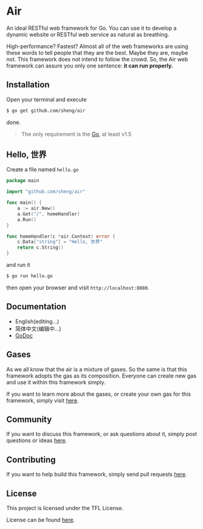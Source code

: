 # Air

An ideal RESTful web framework for Go. You can use it to develop a dynamic website or RESTful web service as natural as breathing.

High-performance? Fastest? Almost all of the web frameworks are using these words to tell people that they are the best. Maybe they are, maybe not. This framework does not intend to follow the crowd. So, the Air web framework can assure you only one sentence: **it can run properly.**

## Installation

Open your terminal and execute

```bash
$ go get github.com/sheng/air
```

done.

> The only requirement is the [Go](https://golang.org/dl/), at least v1.5

## Hello, 世界

Create a file named `hello.go`

```go
package main

import "github.com/sheng/air"

func main() {
	a := air.New()
	a.Get("/", homeHandler)
	a.Run()
}

func homeHandler(c *air.Context) error {
	c.Data["string"] = "Hello, 世界"
	return c.String()
}
```

and run it

```bash
$ go run hello.go
```

then open your browser and visit `http://localhost:8080`.

## Documentation

* English(editing...)
* 简体中文(编辑中...)
* [GoDoc](https://godoc.org/github.com/sheng/air)

## Gases

As we all know that the air is a mixture of gases. So the same is that this framework adopts the gas as its composition. Everyone can create new gas and use it within this framework simply.

If you want to learn more about the gases, or create your own gas for this framework, simply visit [here](gases).

## Community

If you want to discuss this framework, or ask questions about it, simply post questions or ideas [here](https://github.com/sheng/air/issues).

## Contributing

If you want to help build this framework, simply send pull requests [here](https://github.com/sheng/air/pulls).

## License

This project is licensed under the TFL License.

License can be found [here](LICENSE).
